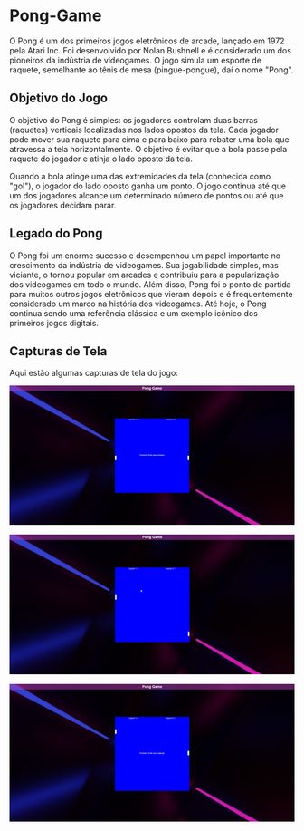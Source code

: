 # Pong-Game

O Pong é um dos primeiros jogos eletrônicos de arcade, lançado em 1972 pela Atari Inc. Foi desenvolvido por Nolan Bushnell e é considerado um dos pioneiros da indústria de videogames. O jogo simula um esporte de raquete, semelhante ao tênis de mesa (pingue-pongue), daí o nome "Pong".

## Objetivo do Jogo

O objetivo do Pong é simples: os jogadores controlam duas barras (raquetes) verticais localizadas nos lados opostos da tela. Cada jogador pode mover sua raquete para cima e para baixo para rebater uma bola que atravessa a tela horizontalmente. O objetivo é evitar que a bola passe pela raquete do jogador e atinja o lado oposto da tela.

Quando a bola atinge uma das extremidades da tela (conhecida como "gol"), o jogador do lado oposto ganha um ponto. O jogo continua até que um dos jogadores alcance um determinado número de pontos ou até que os jogadores decidam parar.

## Legado do Pong

O Pong foi um enorme sucesso e desempenhou um papel importante no crescimento da indústria de videogames. Sua jogabilidade simples, mas viciante, o tornou popular em arcades e contribuiu para a popularização dos videogames em todo o mundo. Além disso, Pong foi o ponto de partida para muitos outros jogos eletrônicos que vieram depois e é frequentemente considerado um marco na história dos videogames. Até hoje, o Pong continua sendo uma referência clássica e um exemplo icônico dos primeiros jogos digitais.

## Capturas de Tela

Aqui estão algumas capturas de tela do jogo:

<p align="center">
  <img src="img/imgReadme01.JPG" alt="Imagem menu inicial">
</p>
<p align="center">
  <img src="img/imgReadme02.JPG" alt="Imagem jogo funcionando">
</p>
<p align="center">
  <img src="img/imgReadme03.JPG" alt="Imagem do jogo após um gol marcado">
</p>
